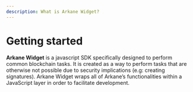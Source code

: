 ```yaml
---
description: What is Arkane Widget?
---
```


# Getting started

**Arkane Widget** is a javascript SDK specifically designed to perform common blockchain tasks. It is created as a way to perform tasks that are otherwise not possible due to security implications \(e.g: creating signatures\). Arkane Widget wraps all of Arkane’s functionalities within a JavaScript layer in order to facilitate development.

